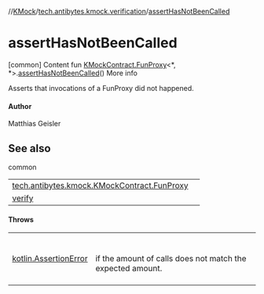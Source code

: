 //[KMock](../../index.md)/[tech.antibytes.kmock.verification](index.md)/[assertHasNotBeenCalled](assert-has-not-been-called.md)



# assertHasNotBeenCalled
[common]
Content
fun [KMockContract.FunProxy](../tech.antibytes.kmock/-k-mock-contract/-fun-proxy/index.md)<*, *>.[assertHasNotBeenCalled](assert-has-not-been-called.md)()
More info


Asserts that invocations of a FunProxy did not happened.



#### Author


Matthias Geisler



## See also

common

| | |
|---|---|
| <a name="tech.antibytes.kmock.verification//assertHasNotBeenCalled/tech.antibytes.kmock.KMockContract.FunProxy[*,*]#/PointingToDeclaration/"></a>[tech.antibytes.kmock.KMockContract.FunProxy](../tech.antibytes.kmock/-k-mock-contract/-fun-proxy/index.md)| <a name="tech.antibytes.kmock.verification//assertHasNotBeenCalled/tech.antibytes.kmock.KMockContract.FunProxy[*,*]#/PointingToDeclaration/"></a>|
| <a name="tech.antibytes.kmock.verification//assertHasNotBeenCalled/tech.antibytes.kmock.KMockContract.FunProxy[*,*]#/PointingToDeclaration/"></a>[verify](verify.md)| <a name="tech.antibytes.kmock.verification//assertHasNotBeenCalled/tech.antibytes.kmock.KMockContract.FunProxy[*,*]#/PointingToDeclaration/"></a>|



#### Throws

| | |
|---|---|
| <a name="tech.antibytes.kmock.verification//assertHasNotBeenCalled/tech.antibytes.kmock.KMockContract.FunProxy[*,*]#/PointingToDeclaration/"></a>[kotlin.AssertionError](https://kotlinlang.org/api/latest/jvm/stdlib/kotlin/-assertion-error/index.html)| <a name="tech.antibytes.kmock.verification//assertHasNotBeenCalled/tech.antibytes.kmock.KMockContract.FunProxy[*,*]#/PointingToDeclaration/"></a><br><br>if the amount of calls does not match the expected amount.<br><br>|
